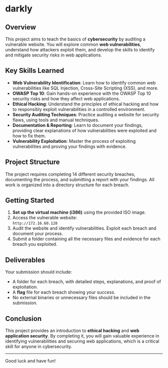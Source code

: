 # darkly

## Overview

This project aims to teach the basics of **cybersecurity** by auditing a vulnerable website. You will explore common **web vulnerabilities**, understand how attackers exploit them, and develop the skills to identify and mitigate security risks in web applications.

## Key Skills Learned

- **Web Vulnerability Identification**: Learn how to identify common web vulnerabilities like SQL Injection, Cross-Site Scripting (XSS), and more.
- **OWASP Top 10**: Gain hands-on experience with the OWASP Top 10 security risks and how they affect web applications.
- **Ethical Hacking**: Understand the principles of ethical hacking and how to responsibly exploit vulnerabilities in a controlled environment.
- **Security Auditing Techniques**: Practice auditing a website for security flaws, using tools and manual techniques.
- **Documentation & Reporting**: Learn to document your findings, providing clear explanations of how vulnerabilities were exploited and how to fix them.
- **Vulnerability Exploitation**: Master the process of exploiting vulnerabilities and proving your findings with evidence.

## Project Structure

The project requires completing 14 different security breaches, documenting the process, and submitting a report with your findings. All work is organized into a directory structure for each breach.

## Getting Started

1. **Set up the virtual machine (i386)** using the provided ISO image.
2. Access the vulnerable website:  
   `http://172.16.60.128`
3. Audit the website and identify vulnerabilities. Exploit each breach and document your process.
4. Submit a folder containing all the necessary files and evidence for each breach you exploited.

## Deliverables

Your submission should include:
- A folder for each breach, with detailed steps, explanations, and proof of exploitation.
- A **flag** file for each breach showing your success.
- No external binaries or unnecessary files should be included in the submission.

## Conclusion

This project provides an introduction to **ethical hacking** and **web application security**. By completing it, you will gain valuable experience in identifying vulnerabilities and securing web applications, which is a critical skill for anyone in cybersecurity.

---

Good luck and have fun!

